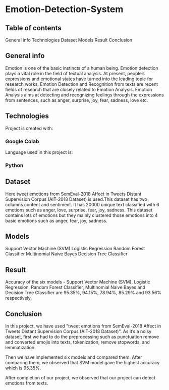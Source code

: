# Emotion-Detection-System
## Table of contents
General info
Technologies
Dataset
Models
Result
Conclusion
## General info
Emotion is one of the basic instincts of a human being. Emotion detection plays a vital role in the field of textual analysis. At present, people’s expressions and emotional states have turned into the leading topic for research works. Emotion Detection and Recognition from texts are recent fields of research that are closely related to Emotion Analysis. Emotion Analysis aims at detecting and recognizing feelings through the expressions from sentences, such as anger, surprise, joy, fear, sadness, love etc.

## Technologies
Project is created with:

### Google Colab
Language used in this project is:

### Python

## Dataset
Here tweet emotions from SemEval-2018 Affect in Tweets Distant Supervision Corpus (AIT-2018 Dataset) is used.This dataset has two columns content and sentiment. It has 20000 unique text classified with 6 emotions such as anger, love, surprise, fear, joy, sadness. This dataset contains lots of emotions but they mainly clustered those emotions into 4 basic emotions such as anger, fear, joy, sadness.

## Models
Support Vector Machine (SVM)
Logistic Regression
Random Forest Classifier
Multinomial Naive Bayes
Decision Tree Classifier

## Result
Accuracy of the six models - Support Vector Machine (SVM), Logistic Regression, Random Forest Classifier, Multinomial Naive Bayes and Decision Tree Classifier are 95.35%, 94.15%, 78.94%, 85.29% and 93.56% respectively.

## Conclusion
In this project, we have used "tweet emotions from SemEval-2018 Affect in Tweets Distant Supervision Corpus (AIT-2018 Dataset)". As it’s a noisy dataset, first we had to do the preprocessing such as punctuation remove and converted emojis into texts, tokenization, remove stopwords, and lemmatization.

Then we have implemented six models and compared them. After comparing them, we observed that SVM model gave the highest accuracy which is 95.35%.

After completion of our project, we observed that our project can detect emotions from texts.
